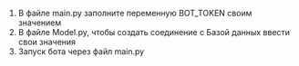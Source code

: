 1. В файле main.py заполните переменную BOT_TOKEN своим значением
2. В файле Model.py, чтобы создать соединение с Базой данных ввести свои значения
3. Запуск бота через файл main.py